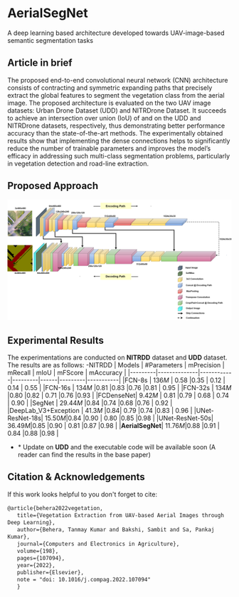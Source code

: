 # AerialSegNet
A deep learning based architecture developed towards UAV-image-based semantic segmentation tasks

## Article in brief
The proposed end-to-end convolutional neural network (CNN) architecture consists of contracting and symmetric expanding paths that precisely extract the global features to segment the vegetation class from the aerial image. The proposed architecture is evaluated on the two UAV image datasets: Urban Drone Dataset (UDD) and NITRDrone Dataset. It succeeds to achieve an intersection over union (IoU) of  and  on the UDD and NITRDrone datasets, respectively, thus demonstrating better performance accuracy than the state-of-the-art methods. The experimentally obtained results show that implementing the dense connections helps to significantly reduce the number of trainable parameters and improves the model’s efficacy in addressing such multi-class segmentation problems, particularly in vegetation detection and road-line extraction.

## Proposed Approach
<p align="center">
 <img src="https://github.com/drone-vision/AerialSegNet/blob/main/images/L_D_UNet_2.png" width=\textwidth " />
 </p>

## Experimental Results

The experimentations are conducted on **NITRDD** dataset and **UDD** dataset. 
The results are as follows:
-NITRDD
| Models  | #Parameters  | mPrecision | mRecall | mIoU | mFScore | mAccuracy |
|---------|--------------|------------|---------|------|---------|-----------|
|FCN-8s   |   136*M*     | 0.58       |0.35     | 0.12 |  0.14   | 0.55      |
|FCN-16s   |  134*M*     |0.81        |0.83     |0.76  |0.81     | 0.95      |
|FCN-32s   |  134*M*     |0.80        |0.82     | 0.71 |0.76     |0.93       |
|FCDenseNet|   9.42*M*   | 0.81       |0.79     | 0.68 |  0.74   | 0.90      |
|SegNet    |  29.44*M*     |0.84        |0.74     |0.68  |0.76     | 0.92      |
|DeepLab_V3+Exception   |  41.3*M* |0.84| 0.79    |0.74  |0.83     | 0.96      |
|UNet-ResNet-18s|  15.50*M*|0.84        |0.90     | 0.80 |0.85     |0.98       |
|UNet-ResNet-50s|  36.49*M*|0.85        |0.90     | 0.81 |0.87     |0.98       |
|**AerialSegNet**|  11.76*M*|0.88       |0.91     | 0.84 |0.88     |0.98       |
                                                                                                           
- \* Update on **UDD** and the executable code will be available soon (A reader can find the results in the base paper)
                                                                                                           
## Citation & Acknowledgements

 If this work looks helpful to you don't forget to cite:

    @article{behera2022vegetation,
       title={Vegetation Extraction from UAV-based Aerial Images through Deep Learning},
       author={Behera, Tanmay Kumar and Bakshi, Sambit and Sa, Pankaj Kumar},
       journal={Computers and Electronics in Agriculture},
       volume={198},
       pages={107094},
       year={2022},
       publisher={Elsevier},
       note = "doi: 10.1016/j.compag.2022.107094"
       }
